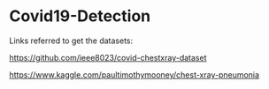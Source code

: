 # Covid19-Detection
Links referred to get the datasets:

https://github.com/ieee8023/covid-chestxray-dataset

https://www.kaggle.com/paultimothymooney/chest-xray-pneumonia
